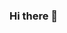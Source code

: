 ### Hi there 👋

<!--
**5am3/5am3** is a ✨ _special_ ✨ repository because its `README.md` (this file) appears on your GitHub profile.

Here are some ideas to get you started:

- 🔭 I’m currently working on ...
- 🌱 I’m currently learning ...
- 👯 I’m looking to collaborate on ...
- 🤔 I’m looking for help with ...
- 💬 Ask me about ...
- 📫 How to reach me: ...
- 😄 Pronouns: ...
- ⚡ Fun fact: ...
-->


<div data-iframe-width="150" data-iframe-height="270" data-share-badge-id="5bc4ad69-b4be-4839-983e-496e739c3848" data-share-badge-host="https://www.credly.com"></div><script type="text/javascript" async src="//cdn.credly.com/assets/utilities/embed.js"></script>
